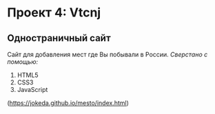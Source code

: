# Проект 4: Vtcnj

## Одностраничный сайт 
Сайт для добавления мест где Вы побывали в России.
 _Сверстано с помощью:_ 
1. HTML5
2. CSS3
3. JavaScript

(https://jokeda.github.io/mesto/index.html)